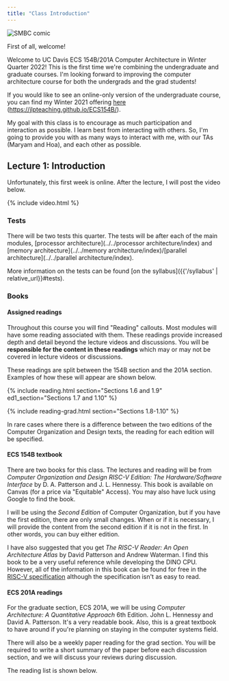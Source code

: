 ```yaml
---
title: "Class Introduction"
---
```


![SMBC comic](https://www.smbc-comics.com/comics/20110217.gif)

First of all, welcome!

Welcome to UC Davis ECS 154B/201A Computer Architecture in Winter Quarter 2022!
This is the first time we're combining the undergraduate and graduate courses.
I'm looking forward to improving the computer architecture course for both the undergrads and the grad students!

If you would like to see an online-only version of the undergraduate course, you can find my Winter 2021 offering [here](https://jlpteaching.github.io/ECS154B/) (<https://jlpteaching.github.io/ECS154B/>).

My goal with this class is to encourage as much participation and interaction as possible.
I learn best from interacting with others.
So, I'm going to provide you with as many ways to interact with me, with our TAs (Maryam and Hoa), and each other as possible.

## Lecture 1: Introduction

Unfortunately, this first week is online.
After the lecture, I will post the video below.

{% include video.html %}

### Tests

There will be two tests this quarter.
The tests will be after each of the main modules, [processor architecture](../../processor architecture/index) and [memory architecture](../../memory architecture/index)/[parallel architecture](../../parallel architecture/index).

More information on the tests can be found [on the syllabus]({{'/syllabus' | relative_url}}#tests).

### Books

#### Assigned readings

Throughout this course you will find "Reading" callouts.
Most modules will have some reading associated with them.
These readings provide increased depth and detail beyond the lecture videos and discussions.
You will be **responsible for the content in these readings** which may or may not be covered in lecture videos or discussions.

These readings are split between the 154B section and the 201A section.
Examples of how these will appear are shown below.

{% include reading.html section="Sections 1.6 and 1.9" ed1_section="Sections 1.7 and 1.10" %}

{% include reading-grad.html section="Sections 1.8-1.10" %}

In rare cases where there is a difference between the two editions of the Computer Organization and Design texts, the reading for each edition will be specified.

#### ECS 154B textbook

There are two books for this class.
The lectures and reading will be from *Computer Organization and Design RISC-V Edition: The Hardware/Software Interface* by D. A. Patterson and J. L. Hennessy.
This book is available on Canvas (for a price via "Equitable" Access).
You may also have luck using Google to find the book.

I will be using the *Second Edition* of Computer Organization, but if you have the first edition, there are only small changes.
When or if it is necessary, I will provide the content from the second edition if it is not in the first.
In other words, you can buy either edition.

I have also suggested that you get *The RISC-V Reader: An Open Architecture Atlas* by David Patterson and Andrew Waterman.
I find this book to be a very useful reference while developing the DINO CPU.
However, all of the information in this book can be found for free in the [RISC-V specification](https://riscv.org/specifications/isa-spec-pdf/) although the specification isn't as easy to read.

#### ECS 201A readings

For the graduate section, ECS 201A, we will be using *Computer Architecture: A Quantitative Approach* 6th Edition. John L. Hennessy and David A. Patterson.
It's a very readable book.
Also, this is a great textbook to have around if you're planning on staying in the computer systems field.

There will also be a weekly paper reading for the grad section.
You will be required to write a short summary of the paper before each discussion section, and we will discuss your reviews during discussion.

The reading list is shown below.
